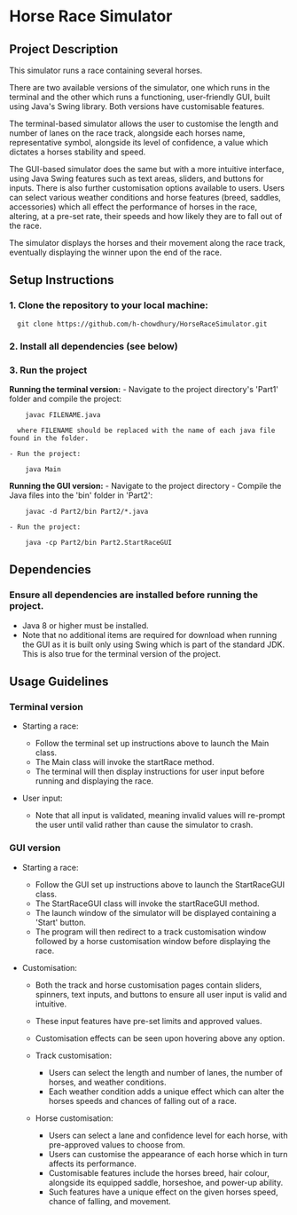 # Horse Race Simulator


## Project Description
This simulator runs a race containing several horses.

There are two available versions of the simulator, one which runs in the terminal and the other 
which runs a functioning, user-friendly GUI, built using Java's Swing library. Both versions have 
customisable features.

The terminal-based simulator allows the user to customise the length and number of lanes on the 
race track, alongside each horses name, representative symbol, alongside its level of confidence, 
a value which dictates a horses stability and speed.

The GUI-based simulator does the same but with a more intuitive interface, using Java Swing features 
such as text areas, sliders, and buttons for inputs. There is also further customisation options
available to users. Users can select various weather conditions and horse features (breed, saddles, accessories)
which all effect the performance of horses in the race, altering, at a pre-set rate, their speeds and how likely they are to fall out of the race.

The simulator displays the horses and their movement along the race track, eventually displaying the
winner upon the end of the race.


## Setup Instructions
### 1. Clone the repository to your local machine:
      
      git clone https://github.com/h-chowdhury/HorseRaceSimulator.git

### 2. Install all dependencies (see below)

### 3. Run the project

  **Running the terminal version:**
    - Navigate to the project directory's 'Part1' folder and compile the project:

        javac FILENAME.java
      
      where FILENAME should be replaced with the name of each java file found in the folder.
    
    - Run the project:

        java Main

  **Running the GUI version:**
    - Navigate to the project directory
    - Compile the Java files into the 'bin' folder in 'Part2':

        javac -d Part2/bin Part2/*.java

    - Run the project:

        java -cp Part2/bin Part2.StartRaceGUI


## Dependencies
### Ensure all dependencies are installed before running the project.
- Java 8 or higher must be installed.
- Note that no additional items are required for download when running the GUI as it is
built only using Swing which is part of the standard JDK. This is also true for the 
terminal version of the project.


## Usage Guidelines

### Terminal version
  - Starting a race:
    - Follow the terminal set up instructions above to launch the Main class.
    - The Main class will invoke the startRace method.
    - The terminal will then display instructions for user input before running and displaying the race.

  - User input:
    - Note that all input is validated, meaning invalid values will re-prompt the user until 
      valid rather than cause the simulator to crash.
    

### GUI version
  - Starting a race:
    - Follow the GUI set up instructions above to launch the StartRaceGUI class.
    - The StartRaceGUI class will invoke the startRaceGUI method.
    - The launch window of the simulator will be displayed containing a 'Start' button.
    - The program will then redirect to a track customisation window followed by a
      horse customisation window before displaying the race.

  - Customisation:
    - Both the track and horse customisation pages contain sliders, spinners, text inputs,
      and buttons to ensure all user input is valid and intuitive.
    - These input features have pre-set limits and approved values.
    - Customisation effects can be seen upon hovering above any option.

    - Track customisation:
      - Users can select the length and number of lanes, the number of horses, and weather conditions.
      - Each weather condition adds a unique effect which can alter the horses speeds and chances of falling
        out of a race.

    - Horse customisation:
      - Users can select a lane and confidence level for each horse, with pre-approved values to choose from.
      - Users can customise the appearance of each horse which in turn affects its performance.
      - Customisable features include the horses breed, hair colour, alongside its equipped saddle, horseshoe,
        and power-up ability.
      - Such features have a unique effect on the given horses speed, chance of falling, and movement.
      
